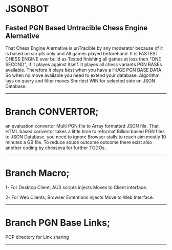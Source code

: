 # JSONBOT
Fasted PGN Based Untracible Chess Engine Alernative
--------------------------------------------------
That Chess Engine Alernative is unTracible by any moderator because of it is based on scripts only and All games played beforehand.
It is FASTEST CHESS ENGINE ever build as Tested finishing all games at less then "ONE SECOND", if it playes against itself.
It playes all chess variants PGN BASEs available. Therefore it plays best when you have a HUGE PGN BASE DATA.
So when no move available you need to extend your database.
Algorithm lays on query and filter moves Shortest WIN for selected side on JSON Database.

--------------------------
# Branch CONVERTOR; 
an evaluation convertor Multi PGN file to Array formatted JSON file.
That HTML based convertor takes a little time to reformat Billion based PGN files to JSON Database.
you need to ignore Browser stalls to reach aim mostly 10 minutes a GB file.
To reduce souce outcome outcome there exist also another coding by chesseva for further TODOs.

--------------------------------------------------------------------------------------------------
# Branch Macro; 
1- For Desktop Client; AU3 scripts injects Moves to Client interface.

2- For Web Clients; Browser Extentions injects Move to Web Interface.

---------------------------------------------------------------------
# Branch PGN Base Links; 
POP directory for Link sharing

---------------------------------------------------------------------
